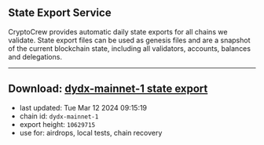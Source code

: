 ## State Export Service
CryptoCrew provides automatic daily state exports for all chains we validate. State export files can be used as genesis files and are a snapshot of the current blockchain state, including all validators, accounts, balances and delegations.

---
**Download: [dydx-mainnet-1 state export](https://dl-tyo.ccvalidators.com/SERVICE/dydx/dydx-mainnet-1_export_10629715.json)**
---

- last updated: Tue Mar 12 2024 09:15:19
- chain id: `dydx-mainnet-1`
- export height: `10629715`
- use for: airdrops, local tests, chain recovery
